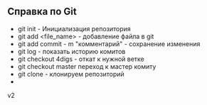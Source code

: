 ## Справка по Git

* git init - Инициализация репозитория
* git add <file_name> - добавление файла в git
* git add commit - m "комментарий" - сохранение изменения
* git log  - показать историю комитов
* git  checkout 4digs - откат к нужной ветке
* git checkout master переход к мастер комиту
* git clone <link> - клонируем репозиторий
* 

v2
